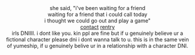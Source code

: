 <div align="center"> 
she said, "i've been waiting for a friend<br>
waiting for a friend that i could call today<br>
i thought we could go out and play a game"<br>
<a href="https://discordapp.com/users/1149471699683790868">contact</a>  <a href="https://rentry.co/fuckcmments">rentry</a>
</div>

<div align="center">
irls DNIIII. i dont like you. kin ppl are fine but if u genuinely believe ur a fictional character please dni i dont wanna talk to u. this is in the same vein of yumeship, if u genuinely belive ur in a relationship with a character DNI.
</div>
